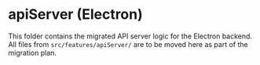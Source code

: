 # apiServer (Electron)

This folder contains the migrated API server logic for the Electron backend. All files from `src/features/apiServer/` are to be moved here as part of the migration plan.
